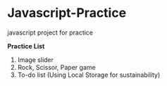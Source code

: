 # Javascript-Practice
 javascript project for practice

**Practice List**   
1. Image slider
2. Rock, Scissor, Paper game
3. To-do list (Using Local Storage for sustainability)
